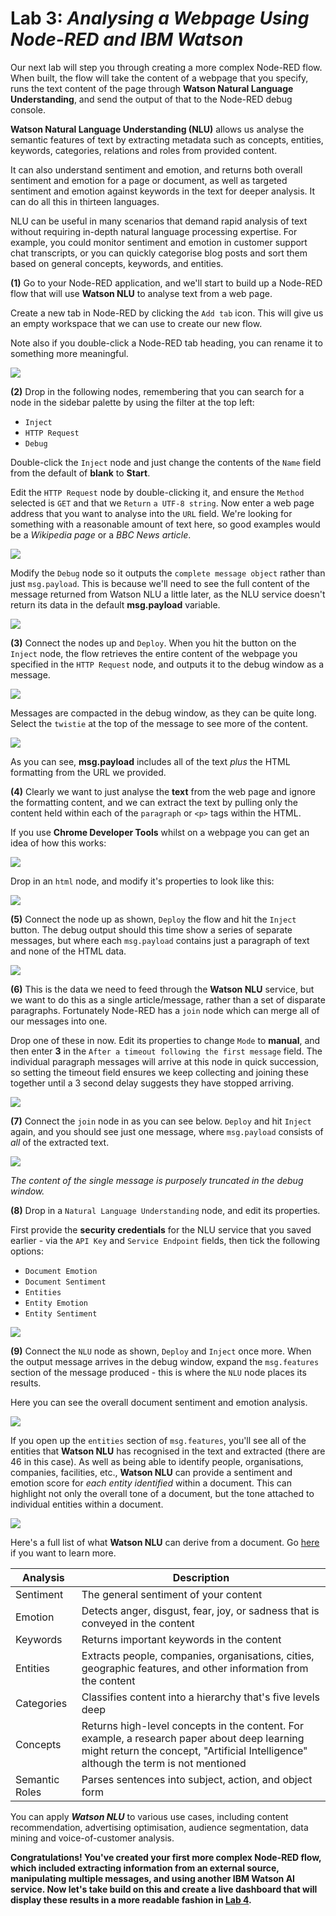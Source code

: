 # **Lab 3:** _Analysing a Webpage Using Node-RED and IBM Watson_
Our next lab will step you through creating a more complex Node-RED flow. When built, the flow will take the content of a webpage that you specify, runs the text content of the page through **Watson Natural Language Understanding**, and send the output of that to the Node-RED debug console.

**Watson Natural Language Understanding (NLU)** allows us analyse the semantic features of text by extracting metadata such as concepts, entities, keywords, categories, relations and roles from provided content.

It can also understand sentiment and emotion, and returns both overall sentiment and emotion for a page or document, as well as targeted sentiment and emotion against keywords in the text for deeper analysis. It can do all this in thirteen languages.

NLU can be useful in many scenarios that demand rapid analysis of text without requiring in-depth natural language processing expertise. For example, you could monitor sentiment and emotion in customer support chat transcripts, or you can quickly categorise blog posts and sort them based on general concepts, keywords, and entities.

**(1)** Go to your Node-RED application, and we'll start to build up a Node-RED flow that will use **Watson NLU** to analyse text from a web page.

Create a new tab in Node-RED by clicking the `Add tab` icon. This will give us an empty workspace that we can use to create our new flow.

Note also if you double-click a Node-RED tab heading, you can rename it to something more meaningful.

![](./images/01-addtab.png)

**(2)** Drop in the following nodes, remembering that you can search for a node in the sidebar palette by using the filter at the top left:
- `Inject`
- `HTTP Request`
- `Debug`

Double-click the `Inject` node and just change the contents of the `Name` field from the default of **blank** to **Start**.

Edit the `HTTP Request` node by double-clicking it, and ensure the `Method` selected is `GET` and that we `Return` `a UTF-8 string`. Now enter a web page address that you want to analyse into the `URL` field. We're looking for something with a reasonable amount of text here, so good examples would be a _Wikipedia page_ or a _BBC News article_.

![](./images/02-httpnode.png)

Modify the `Debug` node so it outputs the `complete message object` rather than just `msg.payload`. This is because we'll need to see the full content of the message returned from Watson NLU a little later, as the NLU service doesn't return its data in the default **msg.payload** variable.

![](./images/03-debug.png)

**(3)** Connect the nodes up and `Deploy`. When you hit the button on the `Inject` node, the flow retrieves the entire content of the webpage you specified in the `HTTP Request` node, and outputs it to the debug window as a message.

![](./images/04-runhttp.png)

Messages are compacted in the debug window, as they can be quite long. Select the `twistie` at the top of the message to see more of the content.

![](./images/05-payload.png)

As you can see, **msg.payload** includes all of the text _plus_ the HTML formatting from the URL we provided.

**(4)** Clearly we want to just analyse the **text** from the web page and ignore the formatting content, and we can extract the text by pulling only the content held within each of the `paragraph` or `<p>` tags within the HTML.

If you use **Chrome Developer Tools** whilst on a webpage you can get an idea of how this works:

![](./images/06-chromedev.png)

Drop in an `html` node, and modify it's properties to look like this:

![](./images/07-htmlnode.png)

**(5)** Connect the node up as shown, `Deploy` the flow and hit the `Inject` button. The debug output should this time show a series of separate messages, but where each `msg.payload` contains just a paragraph of text and none of the HTML data.

![](./images/08-htmlout.png)

**(6)** This is the data we need to feed through the **Watson NLU** service, but we want to do this as a single article/message, rather than a set of disparate paragraphs. Fortunately Node-RED has a `join` node which can merge all of our messages into one.

Drop one of these in now. Edit its properties to change `Mode` to **manual**, and then enter **3** in the `After a timeout following the first message` field. The individual paragraph messages will arrive at this node in quick succession, so setting the timeout field ensures we keep collecting and joining these together until a 3 second delay suggests they have stopped arriving.

![](./images/09-join.png)

**(7)** Connect the `join` node in as you can see below. `Deploy` and hit `Inject` again, and you should see just one message, where `msg.payload` consists of _all_ of the extracted text.

![](./images/10-singlemessage.png)

_The content of the single message is purposely truncated in the debug window._

**(8)** Drop in a `Natural Language Understanding` node, and edit its properties.

First provide the **security credentials** for the NLU service that you saved earlier - via the `API Key` and `Service Endpoint` fields, then tick the following options:

- `Document Emotion`
- `Document Sentiment`
- `Entities`
- `Entity Emotion`
- `Entity Sentiment`

![](./images/11-nluconfig.png)

**(9)** Connect the `NLU` node as shown, `Deploy` and `Inject` once more. When the output message arrives in the debug window, expand the `msg.features` section of the message produced - this is where the `NLU` node places its results.

Here you can see the overall document sentiment and emotion analysis.

![](./images/12-results1.png)

If you open up the `entities` section of `msg.features`, you'll see all of the entities that **Watson NLU** has recognised in the text and extracted (there are 46 in this case). As well as being able to identify people, organisations, companies, facilities, etc., **Watson NLU** can provide a sentiment and emotion score for _each entity identified_ within a document. This can highlight not only the overall tone of a document, but the tone attached to individual entities within a document.

![](./images/13-results2.png)

Here's a full list of what **Watson NLU** can derive from a document. Go [here](https://cloud.ibm.com/docs/services/natural-language-understanding?topic=natural-language-understanding-about) if you want to learn more.

Analysis       | Description
---------------|-------------------------------------------------------------------------------------------------------------------------------------------------------------------------------------
Sentiment      | The general sentiment of your content
Emotion        | Detects anger, disgust, fear, joy, or sadness that is conveyed in the content
Keywords       | Returns important keywords in the content
Entities       | Extracts people, companies, organisations, cities, geographic features, and other information from the content
Categories     | Classifies content into a hierarchy that's five levels deep
Concepts       | Returns high-level concepts in the content. For example, a research paper about deep learning might return the concept, "Artificial Intelligence" although the term is not mentioned
Semantic Roles | Parses sentences into subject, action, and object form

You can apply _**Watson NLU**_ to various use cases, including content recommendation, advertising optimisation, audience segmentation, data mining and voice-of-customer analysis.

**Congratulations! You've created your first more complex Node-RED flow, which included extracting information from an external source, manipulating multiple messages, and using another IBM Watson AI service. Now let's take build on this and create a live dashboard that will display these results in a more readable fashion in [Lab 4](../4-Dashboard).**

